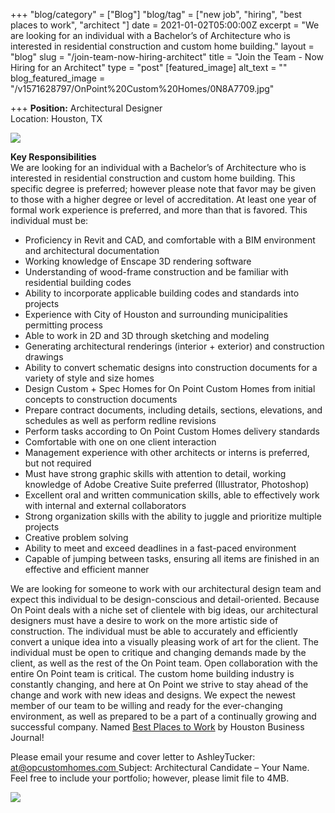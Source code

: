 +++
"blog/category" = ["Blog"]
"blog/tag" = ["new job", "hiring", "best places to work", "architect "]
date = 2021-01-02T05:00:00Z
excerpt = "We are looking for an individual with a Bachelor’s of Architecture who is interested in residential construction and custom home building."
layout = "blog"
slug = "/join-team-now-hiring-architect"
title = "Join the Team - Now Hiring for an Architect"
type = "post"
[featured_image]
alt_text = ""
blog_featured_image = "/v1571628797/OnPoint%20Custom%20Homes/0N8A7709.jpg"

+++
**Position:** Architectural Designer  
Location: Houston, TX

![](https://res.cloudinary.com/onpointcustomhomes/image/upload/v1567200680/OnPoint%20Custom%20Homes/0N8A4557_vjkv1d.jpg)

**Key Responsibilities**  
We are looking for an individual with a Bachelor’s of Architecture who is interested in residential construction and custom home building. This specific degree is preferred; however please note that favor may be given to those with a higher degree or level of accreditation. At least one year of formal work experience is preferred, and more than that is favored. This individual must be:

* Proficiency in Revit and CAD, and comfortable with a BIM environment and architectural documentation
* Working knowledge of Enscape 3D rendering software
* Understanding of wood-frame construction and be familiar with residential building codes
* Ability to incorporate applicable building codes and standards into projects
* Experience with City of Houston and surrounding municipalities permitting process
* Able to work in 2D and 3D through sketching and modeling
* Generating architectural renderings (interior + exterior) and construction drawings
* Ability to convert schematic designs into construction documents for a variety of style and size homes
* Design Custom + Spec Homes for On Point Custom Homes from initial concepts to construction documents
* Prepare contract documents, including details, sections, elevations, and schedules as well as perform redline revisions
* Perform tasks according to On Point Custom Homes delivery standards
* Comfortable with one on one client interaction
* Management experience with other architects or interns is preferred, but not required
* Must have strong graphic skills with attention to detail, working knowledge of Adobe Creative Suite preferred (Illustrator, Photoshop)
* Excellent oral and written communication skills, able to effectively work with internal and external collaborators
* Strong organization skills with the ability to juggle and prioritize multiple projects
* Creative problem solving
* Ability to meet and exceed deadlines in a fast-paced environment
* Capable of jumping between tasks, ensuring all items are finished in an effective and efficient manner

We are looking for someone to work with our architectural design team and expect this individual to be design-conscious and detail-oriented. Because On Point deals with a niche set of clientele with big ideas, our architectural designers must have a desire to work on the more artistic side of construction. The individual must be able to accurately and efficiently convert a unique idea into a visually pleasing work of art for the client. The individual must be open to critique and changing demands made by the client, as well as the rest of the On Point team. Open collaboration with the entire On Point team is critical. The custom home building industry is constantly changing, and here at On Point we strive to stay ahead of the change and work with new ideas and designs. We expect the newest member of our team to be willing and ready for the ever-changing environment, as well as prepared to be a part of a continually growing and successful company. Named [Best Places to Work](https://onpointcustomhomes.com/about-us/recognition/) by Houston Business Journal!

Please email your resume and cover letter to AshleyTucker: [at@opcustomhomes.com ]()Subject: Architectural Candidate – Your Name. Feel free to include your portfolio; however, please limit file to 4MB.

![](https://res.cloudinary.com/onpointcustomhomes/image/upload/v1591370797/OnPoint%20Custom%20Homes/1219_Richelieu_8_mvq2ep.jpg)
